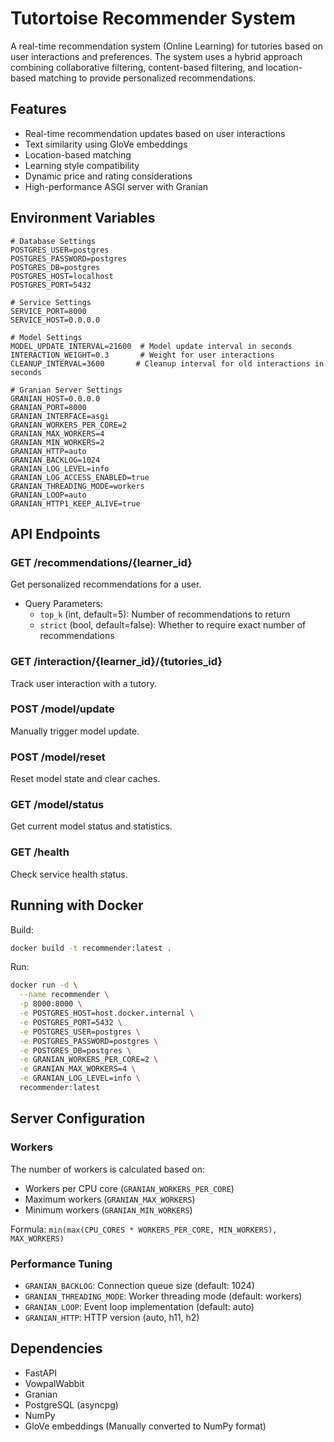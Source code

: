 # Tutortoise Recommender System

A real-time recommendation system (Online Learning) for tutories based on user interactions and preferences. The system uses a hybrid approach combining collaborative filtering, content-based filtering, and location-based matching to provide personalized recommendations.

## Features

- Real-time recommendation updates based on user interactions
- Text similarity using GloVe embeddings
- Location-based matching
- Learning style compatibility
- Dynamic price and rating considerations
- High-performance ASGI server with Granian

## Environment Variables

```env
# Database Settings
POSTGRES_USER=postgres
POSTGRES_PASSWORD=postgres
POSTGRES_DB=postgres
POSTGRES_HOST=localhost
POSTGRES_PORT=5432

# Service Settings
SERVICE_PORT=8000
SERVICE_HOST=0.0.0.0

# Model Settings
MODEL_UPDATE_INTERVAL=21600  # Model update interval in seconds
INTERACTION_WEIGHT=0.3       # Weight for user interactions
CLEANUP_INTERVAL=3600       # Cleanup interval for old interactions in seconds

# Granian Server Settings
GRANIAN_HOST=0.0.0.0
GRANIAN_PORT=8000
GRANIAN_INTERFACE=asgi
GRANIAN_WORKERS_PER_CORE=2
GRANIAN_MAX_WORKERS=4
GRANIAN_MIN_WORKERS=2
GRANIAN_HTTP=auto
GRANIAN_BACKLOG=1024
GRANIAN_LOG_LEVEL=info
GRANIAN_LOG_ACCESS_ENABLED=true
GRANIAN_THREADING_MODE=workers
GRANIAN_LOOP=auto
GRANIAN_HTTP1_KEEP_ALIVE=true
```

## API Endpoints

### GET /recommendations/{learner_id}

Get personalized recommendations for a user.

- Query Parameters:
  - `top_k` (int, default=5): Number of recommendations to return
  - `strict` (bool, default=false): Whether to require exact number of recommendations

### GET /interaction/{learner_id}/{tutories_id}

Track user interaction with a tutory.

### POST /model/update

Manually trigger model update.

### POST /model/reset

Reset model state and clear caches.

### GET /model/status

Get current model status and statistics.

### GET /health

Check service health status.

## Running with Docker

Build:

```bash
docker build -t recommender:latest .
```

Run:

```bash
docker run -d \
  --name recommender \
  -p 8000:8000 \
  -e POSTGRES_HOST=host.docker.internal \
  -e POSTGRES_PORT=5432 \
  -e POSTGRES_USER=postgres \
  -e POSTGRES_PASSWORD=postgres \
  -e POSTGRES_DB=postgres \
  -e GRANIAN_WORKERS_PER_CORE=2 \
  -e GRANIAN_MAX_WORKERS=4 \
  -e GRANIAN_LOG_LEVEL=info \
  recommender:latest
```

## Server Configuration

### Workers

The number of workers is calculated based on:

- Workers per CPU core (`GRANIAN_WORKERS_PER_CORE`)
- Maximum workers (`GRANIAN_MAX_WORKERS`)
- Minimum workers (`GRANIAN_MIN_WORKERS`)

Formula: `min(max(CPU_CORES * WORKERS_PER_CORE, MIN_WORKERS), MAX_WORKERS)`

### Performance Tuning

- `GRANIAN_BACKLOG`: Connection queue size (default: 1024)
- `GRANIAN_THREADING_MODE`: Worker threading mode (default: workers)
- `GRANIAN_LOOP`: Event loop implementation (default: auto)
- `GRANIAN_HTTP`: HTTP version (auto, h11, h2)

## Dependencies

- FastAPI
- VowpalWabbit
- Granian
- PostgreSQL (asyncpg)
- NumPy
- GloVe embeddings (Manually converted to NumPy format)
